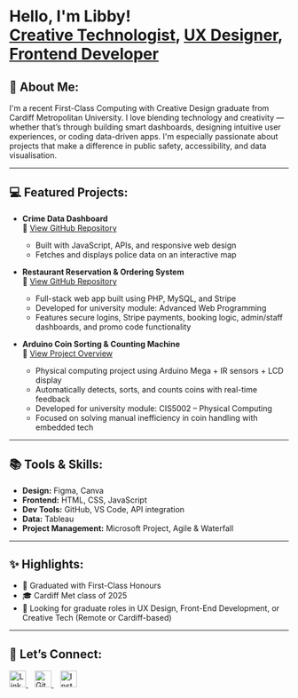 <h1>Hello, I'm Libby! <br/>
<a href="https://www.linkedin.com/in/libby-colgan-31432a336/">Creative Technologist</a>,
<a href="https://colganlibby.github.io/">UX Designer</a>,
<a href="https://github.com/colganlibby">Frontend Developer</a>
</h1>

<h2>🧠 About Me:</h2>

I'm a recent First-Class Computing with Creative Design graduate from Cardiff Metropolitan University. I love blending technology and creativity — whether that’s through building smart dashboards, designing intuitive user experiences, or coding data-driven apps. I'm especially passionate about projects that make a difference in public safety, accessibility, and data visualisation.

---

<h2>💻 Featured Projects:</h2>

- <b>Crime Data Dashboard</b>  
  📁 [View GitHub Repository](https://github.com/colganlibby/CrimeDataDashboard)   
  - Built with JavaScript, APIs, and responsive web design
  - Fetches and displays police data on an interactive map
  
- **Restaurant Reservation & Ordering System**  
  📁 [View GitHub Repository](https://github.com/colganlibby/RestaurantReservationSystem)  
  - Full-stack web app built using PHP, MySQL, and Stripe  
  - Developed for university module: Advanced Web Programming  
  - Features secure logins, Stripe payments, booking logic, admin/staff dashboards, and promo code functionality

- **Arduino Coin Sorting & Counting Machine**  
  📁 [View Project Overview](https://github.com/colganlibby/CoinSorter)  
  - Physical computing project using Arduino Mega + IR sensors + LCD display  
  - Automatically detects, sorts, and counts coins with real-time feedback  
  - Developed for university module: CIS5002 – Physical Computing  
  - Focused on solving manual inefficiency in coin handling with embedded tech


---

<h2>📚 Tools & Skills:</h2>

- **Design:** Figma, Canva  
- **Frontend:** HTML, CSS, JavaScript  
- **Dev Tools:** GitHub, VS Code, API integration  
- **Data:** Tableau 
- **Project Management:** Microsoft Project, Agile & Waterfall

---

<h2>✨ Highlights:</h2>

- 🥇 Graduated with First-Class Honours  
- 🎓 Cardiff Met class of 2025  
- 💼 Looking for graduate roles in UX Design, Front-End Development, or Creative Tech (Remote or Cardiff-based)

---

<h2>📲 Let’s Connect:</h2>

<p align="left">
  <a href="https://www.linkedin.com/in/libby-colgan-31432a336/" target="_blank">
    <img alt="LinkedIn" width="30px" src="https://cdn.jsdelivr.net/npm/simple-icons@v7/icons/linkedin.svg" />
  </a>
  &nbsp;&nbsp;
  <a href="https://github.com/colganlibby" target="_blank">
    <img alt="GitHub" width="30px" src="https://cdn.jsdelivr.net/npm/simple-icons@v7/icons/github.svg" />
  </a>
  &nbsp;&nbsp;
  <a href="https://www.instagram.com/libby.colgan/" target="_blank">
    <img alt="Instagram" width="30px" src="https://cdn.jsdelivr.net/npm/simple-icons@v7/icons/instagram.svg" />
  </a>
</p>
